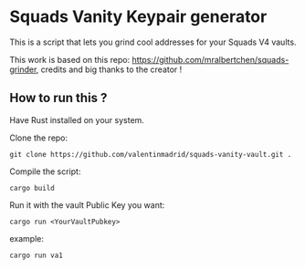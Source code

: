 # Squads Vanity Keypair generator

This is a script that lets you grind cool addresses for your Squads V4 vaults.

This work is based on this repo: https://github.com/mralbertchen/squads-grinder, credits and big thanks to the creator !

## How to run this ? 

Have Rust installed on your system.

Clone the repo:
```
git clone https://github.com/valentinmadrid/squads-vanity-vault.git .
```

Compile the script:
```
cargo build
```

Run it with the vault Public Key you want:
```
cargo run <YourVaultPubkey>
```
example:
```
cargo run va1
```


